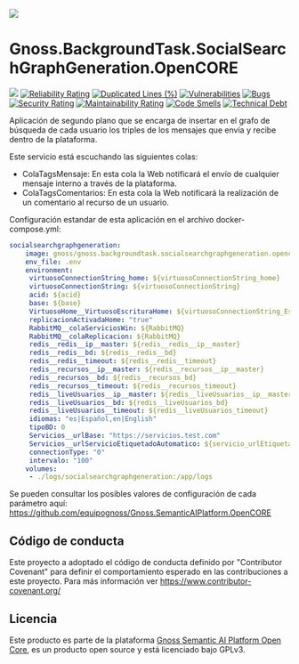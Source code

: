 ![](https://content.gnoss.ws/imagenes/proyectos/personalizacion/7e72bf14-28b9-4beb-82f8-e32a3b49d9d3/cms/logognossazulprincipal.png)


# Gnoss.BackgroundTask.SocialSearchGraphGeneration.OpenCORE

![](https://github.com/equipognoss/Gnoss.BackgroundTask.SocialSearchGraphGeneration.OpenCORE/workflows/BuildSocialSearchGraphGeneration/badge.svg)
[![Reliability Rating](https://sonarcloud.io/api/project_badges/measure?project=equipognoss_Gnoss.BackgroundTask.SocialSearchGraphGeneration.OpenCORE&metric=reliability_rating)](https://sonarcloud.io/summary/new_code?id=equipognoss_Gnoss.BackgroundTask.SocialSearchGraphGeneration.OpenCORE)
[![Duplicated Lines (%)](https://sonarcloud.io/api/project_badges/measure?project=equipognoss_Gnoss.BackgroundTask.SocialSearchGraphGeneration.OpenCORE&metric=duplicated_lines_density)](https://sonarcloud.io/summary/new_code?id=equipognoss_Gnoss.BackgroundTask.SocialSearchGraphGeneration.OpenCORE)
[![Vulnerabilities](https://sonarcloud.io/api/project_badges/measure?project=equipognoss_Gnoss.BackgroundTask.SocialSearchGraphGeneration.OpenCORE&metric=vulnerabilities)](https://sonarcloud.io/summary/new_code?id=equipognoss_Gnoss.BackgroundTask.SocialSearchGraphGeneration.OpenCORE)
[![Bugs](https://sonarcloud.io/api/project_badges/measure?project=equipognoss_Gnoss.BackgroundTask.SocialSearchGraphGeneration.OpenCORE&metric=bugs)](https://sonarcloud.io/summary/new_code?id=equipognoss_Gnoss.BackgroundTask.SocialSearchGraphGeneration.OpenCORE)
[![Security Rating](https://sonarcloud.io/api/project_badges/measure?project=equipognoss_Gnoss.BackgroundTask.SocialSearchGraphGeneration.OpenCORE&metric=security_rating)](https://sonarcloud.io/summary/new_code?id=equipognoss_Gnoss.BackgroundTask.SocialSearchGraphGeneration.OpenCORE)
[![Maintainability Rating](https://sonarcloud.io/api/project_badges/measure?project=equipognoss_Gnoss.BackgroundTask.SocialSearchGraphGeneration.OpenCORE&metric=sqale_rating)](https://sonarcloud.io/summary/new_code?id=equipognoss_Gnoss.BackgroundTask.SocialSearchGraphGeneration.OpenCORE)
[![Code Smells](https://sonarcloud.io/api/project_badges/measure?project=equipognoss_Gnoss.BackgroundTask.SocialSearchGraphGeneration.OpenCORE&metric=code_smells)](https://sonarcloud.io/summary/new_code?id=equipognoss_Gnoss.BackgroundTask.SocialSearchGraphGeneration.OpenCORE)
[![Technical Debt](https://sonarcloud.io/api/project_badges/measure?project=equipognoss_Gnoss.BackgroundTask.SocialSearchGraphGeneration.OpenCORE&metric=sqale_index)](https://sonarcloud.io/summary/new_code?id=equipognoss_Gnoss.BackgroundTask.SocialSearchGraphGeneration.OpenCORE)

Aplicación de segundo plano que se encarga de insertar en el grafo de búsqueda de cada usuario los triples de los mensajes que envía y recibe dentro de la plataforma.

Este servicio está escuchando las siguientes colas: 

* ColaTagsMensaje: En esta cola la Web notificará el envío de cualquier mensaje interno a través de la plataforma. 
* ColaTagsComentarios: En esta cola la Web notificará la realización de un comentario al recurso de un usuario. 

Configuración estandar de esta aplicación en el archivo docker-compose.yml: 

```yml
socialsearchgraphgeneration:
    image: gnoss/gnoss.backgroundtask.socialsearchgraphgeneration.opencore
    env_file: .env
    environment:
     virtuosoConnectionString_home: ${virtuosoConnectionString_home}
     virtuosoConnectionString: ${virtuosoConnectionString}
     acid: ${acid}
     base: ${base}
     VirtuosoHome__VirtuosoEscrituraHome: ${virtuosoConnectionString_Escriturahome}
     replicacionActivadaHome: "true"
     RabbitMQ__colaServiciosWin: ${RabbitMQ}
     RabbitMQ__colaReplicacion: ${RabbitMQ}
     redis__redis__ip__master: ${redis__redis__ip__master}
     redis__redis__bd: ${redis__redis__bd}
     redis__redis__timeout: ${redis__redis__timeout}
     redis__recursos__ip__master: ${redis__recursos__ip__master}
     redis__recursos__bd: ${redis__recursos_bd}
     redis__recursos__timeout: ${redis__recursos_timeout}
     redis__liveUsuarios__ip__master: ${redis__liveUsuarios__ip__master}
     redis__liveUsuarios__bd: ${redis__liveUsuarios_bd}
     redis__liveUsuarios__timeout: ${redis__liveUsuarios_timeout}
     idiomas: "es|Español,en|English"
     tipoBD: 0
     Servicios__urlBase: "https://servicios.test.com"
     Servicios__urlServicioEtiquetadoAutomatico: ${servicio_urlEtiquetadoAutomatico}
     connectionType: "0"
     intervalo: "100"
    volumes:
     - ./logs/socialsearchgraphgeneration:/app/logs
```

Se pueden consultar los posibles valores de configuración de cada parámetro aquí: https://github.com/equipognoss/Gnoss.SemanticAIPlatform.OpenCORE

## Código de conducta
Este proyecto a adoptado el código de conducta definido por "Contributor Covenant" para definir el comportamiento esperado en las contribuciones a este proyecto. Para más información ver https://www.contributor-covenant.org/

## Licencia
Este producto es parte de la plataforma [Gnoss Semantic AI Platform Open Core](https://github.com/equipognoss/Gnoss.SemanticAIPlatform.OpenCORE), es un producto open source y está licenciado bajo GPLv3. 

